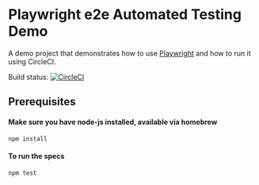 # Playwright e2e Automated Testing Demo

A demo project that demonstrates how to use [Playwright](https://github.com/microsoft/playwright) and how to run it using CircleCI.

Build status: [![CircleCI](https://circleci.com/gh/alisterscott/playwright-demo/tree/master.svg?style=svg)](https://circleci.com/gh/alisterscott/playwright-demo/tree/master)

## Prerequisites

#### Make sure you have node-js installed, available via homebrew

`npm install`

#### To run the specs

`npm test`
